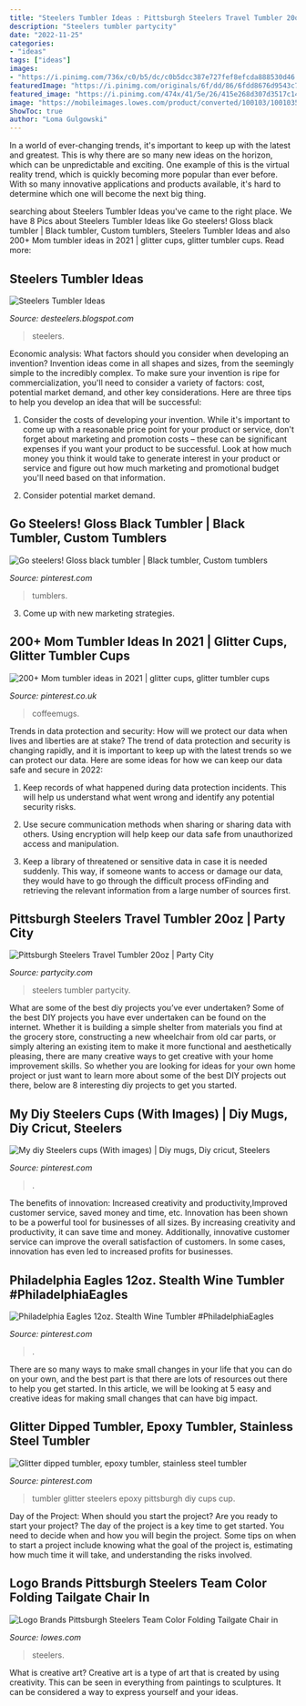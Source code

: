 ```yaml
---
title: "Steelers Tumbler Ideas : Pittsburgh Steelers Travel Tumbler 20oz"
description: "Steelers tumbler partycity"
date: "2022-11-25"
categories:
- "ideas"
tags: ["ideas"]
images:
- "https://i.pinimg.com/736x/c0/b5/dc/c0b5dcc387e727fef8efcda888530d46.jpg"
featuredImage: "https://i.pinimg.com/originals/6f/dd/86/6fdd8676d9543c7ce8fb67378773e742.jpg"
featured_image: "https://i.pinimg.com/474x/41/5e/26/415e268d307d3517c14851ba6ada51d8.jpg"
image: "https://mobileimages.lowes.com/product/converted/100103/1001035556.jpg?size=pdhi"
ShowToc: true
author: "Loma Gulgowski"
---
```



In a world of ever-changing trends, it's important to keep up with the latest and greatest. This is why there are so many new ideas on the horizon, which can be unpredictable and exciting. One example of this is the virtual reality trend, which is quickly becoming more popular than ever before. With so many innovative applications and products available, it's hard to determine which one will become the next big thing.

	

		
searching about Steelers Tumbler Ideas you've came to the right place. We have 8 Pics about Steelers Tumbler Ideas like Go steelers! Gloss black tumbler | Black tumbler, Custom tumblers, Steelers Tumbler Ideas and also 200+ Mom tumbler ideas in 2021 | glitter cups, glitter tumbler cups. Read more:
		
    
## Steelers Tumbler Ideas

<img loading=lazy src="https://i.pinimg.com/originals/8d/d1/00/8dd100cd503bd380884e397015839432.jpg" onerror="this.onerror=null;this.src='https://tse3.mm.bing.net/th?id=OIP.TICTKphsgRHKb9nRrxIeGAHaH7&amp;pid=15.1';" alt="Steelers Tumbler Ideas">

_Source: desteelers.blogspot.com_

>steelers. 

	

Economic analysis: What factors should you consider when developing an invention?
Invention ideas come in all shapes and sizes, from the seemingly simple to the incredibly complex. To make sure your invention is ripe for commercialization, you'll need to consider a variety of factors: cost, potential market demand, and other key considerations. Here are three tips to help you develop an idea that will be successful: 
1. Consider the costs of developing your invention. While it's important to come up with a reasonable price point for your product or service, don't forget about marketing and promotion costs – these can be significant expenses if you want your product to be successful. Look at how much money you think it would take to generate interest in your product or service and figure out how much marketing and promotional budget you'll need based on that information.

2. Consider potential market demand.

    
## Go Steelers! Gloss Black Tumbler | Black Tumbler, Custom Tumblers

<img loading=lazy src="https://i.pinimg.com/originals/6f/dd/86/6fdd8676d9543c7ce8fb67378773e742.jpg" onerror="this.onerror=null;this.src='https://tse4.mm.bing.net/th?id=OIP.gXUjAKa3pDtlm2tu9narrAHaJ4&amp;pid=15.1';" alt="Go steelers! Gloss black tumbler | Black tumbler, Custom tumblers">

_Source: pinterest.com_

>tumblers. 

	

3. Come up with new marketing strategies.

    
## 200+ Mom Tumbler Ideas In 2021 | Glitter Cups, Glitter Tumbler Cups

<img loading=lazy src="https://i.pinimg.com/474x/5a/ec/9a/5aec9aa6418c65367b07a721f5f18c8e.jpg" onerror="this.onerror=null;this.src='https://tse4.mm.bing.net/th?id=OIP.nYI3kAbv3AJEr8ZUsi2PLAAAAA&amp;pid=15.1';" alt="200+ Mom tumbler ideas in 2021 | glitter cups, glitter tumbler cups">

_Source: pinterest.co.uk_

>coffeemugs. 

	

Trends in data protection and security: How will we protect our data when lives and liberties are at stake?
The trend of data protection and security is changing rapidly, and it is important to keep up with the latest trends so we can protect our data. Here are some ideas for how we can keep our data safe and secure in 2022:
1. Keep records of what happened during data protection incidents. This will help us understand what went wrong and identify any potential security risks.

2. Use secure communication methods when sharing or sharing data with others. Using encryption will help keep our data safe from unauthorized access and manipulation.

3. Keep a library of threatened or sensitive data in case it is needed suddenly. This way, if someone wants to access or damage our data, they would have to go through the difficult process ofFinding and retrieving the relevant information from a large number of sources first.


    
## Pittsburgh Steelers Travel Tumbler 20oz | Party City

<img loading=lazy src="https://partycity6.scene7.com/is/image/PartyCity/_pdp_sq_?$_1000x1000_$&amp;$product=PartyCity/826257" onerror="this.onerror=null;this.src='https://tse4.mm.bing.net/th?id=OIP.9OFfmNLwBc21y04XAt-cCwHaHa&amp;pid=15.1';" alt="Pittsburgh Steelers Travel Tumbler 20oz | Party City">

_Source: partycity.com_

>steelers tumbler partycity. 

	

What are some of the best diy projects you’ve ever undertaken?
Some of the best DIY projects you have ever undertaken can be found on the internet. Whether it is building a simple shelter from materials you find at the grocery store, constructing a new wheelchair from old car parts, or simply altering an existing item to make it more functional and aesthetically pleasing, there are many creative ways to get creative with your home improvement skills. So whether you are looking for ideas for your own home project or just want to learn more about some of the best DIY projects out there, below are 8 interesting diy projects to get you started.

    
## My Diy Steelers Cups (With Images) | Diy Mugs, Diy Cricut, Steelers

<img loading=lazy src="https://i.pinimg.com/474x/41/5e/26/415e268d307d3517c14851ba6ada51d8.jpg" onerror="this.onerror=null;this.src='https://tse2.mm.bing.net/th?id=OIP.3SnuRqU6roWTfJYeK--_MAAAAA&amp;pid=15.1';" alt="My diy Steelers cups (With images) | Diy mugs, Diy cricut, Steelers">

_Source: pinterest.com_

>. 

	

The benefits of innovation: Increased creativity and productivity,Improved customer service, saved money and time, etc.
Innovation has been shown to be a powerful tool for businesses of all sizes. By increasing creativity and productivity, it can save time and money. Additionally, innovative customer service can improve the overall satisfaction of customers. In some cases, innovation has even led to increased profits for businesses.

    
## Philadelphia Eagles 12oz. Stealth Wine Tumbler #PhiladelphiaEagles

<img loading=lazy src="https://i.pinimg.com/736x/c0/b5/dc/c0b5dcc387e727fef8efcda888530d46.jpg" onerror="this.onerror=null;this.src='https://tse3.mm.bing.net/th?id=OIP._NrtPkZeq2NJ1qczV2FK4QHaHa&amp;pid=15.1';" alt="Philadelphia Eagles 12oz. Stealth Wine Tumbler #PhiladelphiaEagles">

_Source: pinterest.com_

>. 

	

There are so many ways to make small changes in your life that you can do on your own, and the best part is that there are lots of resources out there to help you get started. In this article, we will be looking at 5 easy and creative ideas for making small changes that can have big impact.

    
## Glitter Dipped Tumbler, Epoxy Tumbler, Stainless Steel Tumbler

<img loading=lazy src="https://i.pinimg.com/originals/fe/16/c5/fe16c548c55483a8353016cbfcbcc5b3.jpg" onerror="this.onerror=null;this.src='https://tse3.mm.bing.net/th?id=OIP.ZHmYeqlA1ZWdGFeDLM_MAQHaJQ&amp;pid=15.1';" alt="Glitter dipped tumbler, epoxy tumbler, stainless steel tumbler">

_Source: pinterest.com_

>tumbler glitter steelers epoxy pittsburgh diy cups cup. 

	

Day of the Project: When should you start the project?
Are you ready to start your project? The day of the project is a key time to get started. You need to decide when and how you will begin the project. Some tips on when to start a project include knowing what the goal of the project is, estimating how much time it will take, and understanding the risks involved.

    
## Logo Brands Pittsburgh Steelers Team Color Folding Tailgate Chair In

<img loading=lazy src="https://mobileimages.lowes.com/product/converted/100103/1001035556.jpg?size=pdhi" onerror="this.onerror=null;this.src='https://tse2.mm.bing.net/th?id=OIP.F0mHHCu_vchDPmDnKBJQtwHaHa&amp;pid=15.1';" alt="Logo Brands Pittsburgh Steelers Team Color Folding Tailgate Chair in">

_Source: lowes.com_

>steelers. 

	

What is creative art?
Creative art is a type of art that is created by using creativity. This can be seen in everything from paintings to sculptures. It can be considered a way to express yourself and your ideas.

